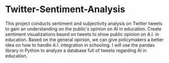 # Twitter-Sentiment-Analysis
This project conducts sentiment and subjectivity analysis on Twitter tweets to gain an understanding on the public's opinion on AI in education.
Create sentiment visualizations based on tweets to show public opinion on A.I. in education. Based on the general opinion, we can give policymakers a better idea on how to handle A.I. integration in schooling. I will use the pandas library in Python to analyze a database full of tweets regarding AI in education.
